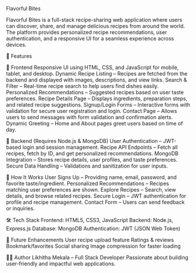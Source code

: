 Flavorful Bites 

Flavorful Bites is a full-stack recipe-sharing web application where users can discover, share, and manage delicious recipes from around the world. The platform provides personalized recipe recommendations, user authentication, and a responsive UI for a seamless experience across devices.

📌 Features

🔹 Frontend
Responsive UI using HTML, CSS, and JavaScript for mobile, tablet, and desktop.
Dynamic Recipe Listing – Recipes are fetched from the backend and displayed with images, descriptions, and view links.
Search & Filter – Real-time recipe search to help users find dishes easily.
Personalized Recommendations – Suggested recipes based on user taste preferences.
Recipe Details Page – Displays ingredients, preparation steps, and related recipe suggestions.
Signup/Login Forms – Interactive forms with validation for secure user registration and login.
Contact Page – Allows users to send messages with form validation and confirmation alerts.
Dynamic Greeting – Home and About pages greet users based on time of day.

🔹 Backend (Requires Node.js & MongoDB)
User Authentication – JWT-based login and session management.
Recipe API Endpoints – Fetch all recipes, fetch by ID, and get personalized recommendations.
MongoDB Integration – Stores recipe details, user profiles, and taste preferences.
Secure Data Handling – Validations and sanitization for user inputs.

🚀 How It Works
User Signs Up – Providing name, email, password, and favorite taste/ingredient.
Personalized Recommendations – Recipes matching user preferences are shown.
Explore Recipes – Search, view details, and browse related recipes.
Secure Login – JWT authentication for profile and recipe management.
Contact Form – Users can send feedback or inquiries.

🛠️ Tech Stack
Frontend: HTML5, CSS3, JavaScript
Backend: Node.js, Express.js
Database: MongoDB
Authentication: JWT (JSON Web Token)

📌 Future Enhancements
User recipe upload feature
Ratings & reviews
Bookmark/favorites
Social sharing
Image compression for faster loading

👩‍💻 Author
Likhitha Mekala – Full Stack Developer
Passionate about building user-friendly and impactful web applications.
